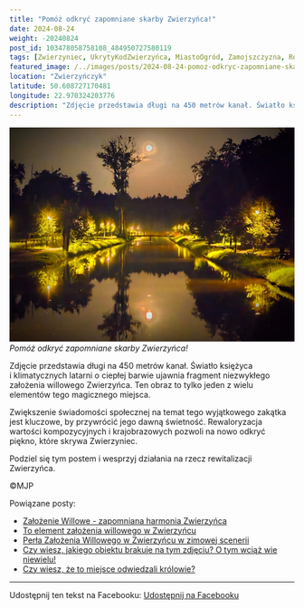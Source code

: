 ```yaml
---
title: "Pomóż odkryć zapomniane skarby Zwierzyńca!"
date: 2024-08-24
weight: -20240824
post_id: 103478058758108_484950727580119
tags: [Zwierzyniec, UkrytyKodZwierzyńca, MiastoOgród, Zamojszczyzna, Roztocze, Lubelskie, villarestituta, turystyka, dziedzictwo, zabytki, krajobrazy, TajemnicePrzeszłości, PodróżeWczasie, MagiczneMiejsce]
featured_image: /../images/posts/2024-08-24-pomoz-odkryc-zapomniane-skarby-zwierzynca.jpg
location: "Zwierzyńczyk"
latitude: 50.608727170481
longitude: 22.970324203776
description: "Zdjęcie przedstawia długi na 450 metrów kanał. Światło księżyca i klimatycznych latarni o ciepłej barwie ujawnia fragment niezwykłego założenia willow..."
---
```


![Pomóż odkryć zapomniane skarby Zwierzyńca!](/images/posts/2024-08-24-pomoz-odkryc-zapomniane-skarby-zwierzynca.jpg)
*Pomóż odkryć zapomniane skarby Zwierzyńca!*

Zdjęcie przedstawia długi na 450 metrów kanał. Światło księżyca i klimatycznych latarni o ciepłej barwie ujawnia fragment niezwykłego założenia willowego Zwierzyńca. Ten obraz to tylko jeden z wielu elementów tego magicznego miejsca.

Zwiększenie świadomości społecznej na temat tego wyjątkowego zakątka jest kluczowe, by przywrócić jego dawną świetność. Rewaloryzacja wartości kompozycyjnych i krajobrazowych pozwoli na nowo odkryć piękno, które skrywa Zwierzyniec.

Podziel się tym postem i wesprzyj działania na rzecz rewitalizacji Zwierzyńca.



©MJP

Powiązane posty:
- [Założenie Willowe - zapomniana harmonia Zwierzyńca](/posts/zalozenie-willowe-zapomniana-harmonia-zwierzynca)
- [To element założenia willowego w Zwierzyńcu](/posts/to-element-zalozenia-willowego-w-zwierzyncu)
- [Perła Założenia Willowego w Zwierzyńcu w zimowej scenerii](/posts/perla-zalozenia-willowego-w-zwierzyncu-w-zimowej)
- [Czy wiesz, jakiego obiektu brakuje na tym zdjęciu? O tym wciąż wie niewielu!](/posts/czy-wiesz-jakiego-obiektu-brakuje-na-tym-zdjeciu)
- [Czy wiesz, że to miejsce odwiedzali królowie?](/posts/czy-wiesz-ze-to-miejsce-odwiedzali-krolowie)


---

Udostępnij ten tekst na Facebooku:
[Udostępnij na Facebooku](https://www.facebook.com/sharer/sharer.php?u=https://stowarzyszeniewachniewskiej.pl/posts/pomoz-odkryc-zapomniane-skarby-zwierzynca)

<script type="application/ld+json">
{
  "@context": "https://schema.org",
  "@type": "BlogPosting",
  "headline": "Pomóż odkryć zapomniane skarby Zwierzyńca!",
  "datePublished": "2024-08-24",
  "dateModified": "2024-08-24",
  "author": {
    "@type": "Person",
    "name": "Michał Jan Patyk"
  },
  "publisher": {
    "@type": "Organization",
    "name": "Stowarzyszenie im. Aleksandry Wachniewskiej",
    "logo": {
      "@type": "ImageObject",
      "url": "https://stowarzyszeniewachniewskiej.pl/images/logo/logo.svg"
    }
  },
  "mainEntityOfPage": {
    "@type": "WebPage",
    "@id": "https://stowarzyszeniewachniewskiej.pl/posts/pomoz-odkryc-zapomniane-skarby-zwierzynca"
  },
  "image": {
    "@type": "ImageObject",
    "url": "https://stowarzyszeniewachniewskiej.pl//images/posts/2024-08-24-pomoz-odkryc-zapomniane-skarby-zwierzynca.jpg"
  },
  "articleSection": "Dziedzictwo Kulturowe i Zabytki",
  "keywords": "[Zwierzyniec, UkrytyKodZwierzyńca, MiastoOgród, Zamojszczyzna, Roztocze, Lubelskie, villarestituta, turystyka, dziedzictwo, zabytki, krajobrazy, TajemnicePrzeszłości, PodróżeWczasie, MagiczneMiejsce]",
  "wordCount": 72,
  "articleBody": "Zdjęcie przedstawia długi na 450 metrów kanał. Światło księżyca i klimatycznych latarni o ciepłej barwie ujawnia fragment niezwykłego założenia willowego Zwierzyńca. Ten obraz to tylko jeden z wielu elementów tego magicznego miejsca.\n\nZwiększenie świadomości społecznej na temat tego wyjątkowego zakątka jest kluczowe, by przywrócić jego dawną świetność. Rewaloryzacja wartości kompozycyjnych i krajobrazowych pozwoli na nowo odkryć piękno, które skrywa Zwierzyniec.\n\nPodziel się tym postem i wesprzyj działania na rzecz rewitalizacji Zwierzyńca.\n\n\n\n©MJP",
  "description": "Zdjęcie przedstawia długi na 450 metrów kanał. Światło księżyca i klimatycznych latarni o ciepłej barwie ujawnia fragment niezwykłego założenia willow...",
  "copyrightHolder": {
    "@type": "Person",
    "name": "Michał Jan Patyk"
  }
}
</script>
<script type="application/ld+json">
{
  "@context": "https://schema.org",
  "@type": "BreadcrumbList",
  "itemListElement": [
    {
      "@type": "ListItem",
      "position": 1,
      "name": "Home",
      "item": "https://stowarzyszeniewachniewskiej.pl"
    },
    {
      "@type": "ListItem",
      "position": 2,
      "name": "posts",
      "item": "https://stowarzyszeniewachniewskiej.pl/posts"
    },
    {
      "@type": "ListItem",
      "position": 3,
      "name": "Pomóż odkryć zapomniane skarby Zwierzyńca!",
      "item": "https://stowarzyszeniewachniewskiej.pl/posts/pomoz-odkryc-zapomniane-skarby-zwierzynca"
    }
  ]
}
</script>
